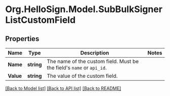 # Org.HelloSign.Model.SubBulkSignerListCustomField

## Properties

Name | Type | Description | Notes
------------ | ------------- | ------------- | -------------
**Name** | **string** |  The name of the custom field. Must be the field&#39;s `name` or `api_id`.  | 
**Value** | **string** |  The value of the custom field.  | 

[[Back to Model list]](../README.md#documentation-for-models) [[Back to API list]](../README.md#documentation-for-api-endpoints) [[Back to README]](../README.md)

